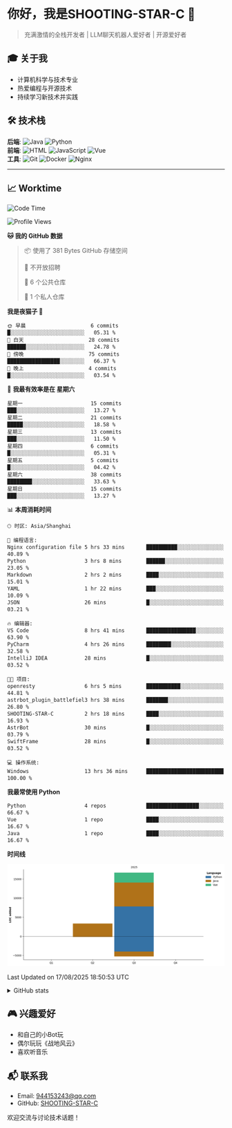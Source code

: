 # 你好，我是SHOOTING-STAR-C 👋 
> 充满激情的全栈开发者 | LLM聊天机器人爱好者 | 开源爱好者 

## 🎓 关于我
- 计算机科学与技术专业
- 热爱编程与开源技术
- 持续学习新技术并实践

## 🛠️ 技术栈
**后端**: ![Java](https://img.shields.io/badge/Java-熟练-blue) ![Python](https://img.shields.io/badge/Python-掌握-green)  
**前端**: ![HTML](https://img.shields.io/badge/HTML-熟练-blue) ![JavaScript](https://img.shields.io/badge/JavaScript-熟练-blue) ![Vue](https://img.shields.io/badge/Vue.js-熟练-blue)  
**工具**: ![Git](https://img.shields.io/badge/Git-熟练-blue) ![Docker](https://img.shields.io/badge/Docker-掌握-green) ![Nginx](https://img.shields.io/badge/Nginx-熟练-blue)  

-------
## 📈 Worktime
<!--START_SECTION:waka-->
![Code Time](http://img.shields.io/badge/Code%20Time-21%20hrs%2049%20mins-blue)

![Profile Views](http://img.shields.io/badge/%E4%B8%AA%E4%BA%BA%E8%B5%84%E6%96%99%E8%A7%82%E7%9C%8B%E6%AC%A1%E6%95%B0-43-blue)

**🐱 我的 GitHub 数据** 

> 📦  使用了 381 Bytes GitHub 存储空间 
 > 
> 🚫 不开放招聘
 > 
> 📜 6 个公共仓库 
 > 
> 🔑 1 个私人仓库 
 > 
**我是夜猫子 🦉** 

```text
🌞 早晨                     6 commits           █░░░░░░░░░░░░░░░░░░░░░░░░   05.31 % 
🌆 白天                     28 commits          ██████░░░░░░░░░░░░░░░░░░░   24.78 % 
🌃 傍晚                     75 commits          █████████████████░░░░░░░░   66.37 % 
🌙 晚上                     4 commits           █░░░░░░░░░░░░░░░░░░░░░░░░   03.54 % 
```
📅 **我最有效率是在 星期六** 

```text
星期一                      15 commits          ███░░░░░░░░░░░░░░░░░░░░░░   13.27 % 
星期二                      21 commits          █████░░░░░░░░░░░░░░░░░░░░   18.58 % 
星期三                      13 commits          ███░░░░░░░░░░░░░░░░░░░░░░   11.50 % 
星期四                      6 commits           █░░░░░░░░░░░░░░░░░░░░░░░░   05.31 % 
星期五                      5 commits           █░░░░░░░░░░░░░░░░░░░░░░░░   04.42 % 
星期六                      38 commits          ████████░░░░░░░░░░░░░░░░░   33.63 % 
星期日                      15 commits          ███░░░░░░░░░░░░░░░░░░░░░░   13.27 % 
```


📊 **本周消耗时间** 

```text
🕑︎ 时区: Asia/Shanghai

💬 编程语言: 
Nginx configuration file 5 hrs 33 mins       ██████████░░░░░░░░░░░░░░░   40.89 % 
Python                   3 hrs 8 mins        ██████░░░░░░░░░░░░░░░░░░░   23.05 % 
Markdown                 2 hrs 2 mins        ████░░░░░░░░░░░░░░░░░░░░░   15.01 % 
YAML                     1 hr 22 mins        ███░░░░░░░░░░░░░░░░░░░░░░   10.09 % 
JSON                     26 mins             █░░░░░░░░░░░░░░░░░░░░░░░░   03.21 % 

🔥 编辑器: 
VS Code                  8 hrs 41 mins       ████████████████░░░░░░░░░   63.90 % 
PyCharm                  4 hrs 26 mins       ████████░░░░░░░░░░░░░░░░░   32.58 % 
IntelliJ IDEA            28 mins             █░░░░░░░░░░░░░░░░░░░░░░░░   03.52 % 

🐱‍💻 项目: 
openresty                6 hrs 5 mins        ███████████░░░░░░░░░░░░░░   44.81 % 
astrbot_plugin_battlefiel3 hrs 38 mins       ███████░░░░░░░░░░░░░░░░░░   26.80 % 
SHOOTING-STAR-C          2 hrs 18 mins       ████░░░░░░░░░░░░░░░░░░░░░   16.93 % 
AstrBot                  30 mins             █░░░░░░░░░░░░░░░░░░░░░░░░   03.79 % 
SwiftFrame               28 mins             █░░░░░░░░░░░░░░░░░░░░░░░░   03.52 % 

💻 操作系统: 
Windows                  13 hrs 36 mins      █████████████████████████   100.00 % 
```

**我最常使用 Python** 

```text
Python                   4 repos             █████████████████░░░░░░░░   66.67 % 
Vue                      1 repo              ████░░░░░░░░░░░░░░░░░░░░░   16.67 % 
Java                     1 repo              ████░░░░░░░░░░░░░░░░░░░░░   16.67 % 
```



**时间线**

![Lines of Code chart](https://raw.githubusercontent.com/SHOOTING-STAR-C/SHOOTING-STAR-C/main/assets/bar_graph.png)


 Last Updated on 17/08/2025 18:50:53 UTC
<!--END_SECTION:waka-->

<details>
<summary>GitHub stats</summary>

## GitHub stats
[![GitHub stats](https://github-readme-stats.vercel.app/api?username=SHOOTING-STAR-C&show_icons=true&theme=default)](https://github.com/SHOOTING-STAR-C)

</details>

## 🎮 兴趣爱好
- 和自己的小Bot玩
- 偶尔玩玩《战地风云》
- 喜欢听音乐

## 📬 联系我
- Email: 944153243@qq.com
- GitHub: [SHOOTING-STAR-C](https://github.com/SHOOTING-STAR-C)

欢迎交流与讨论技术话题！
